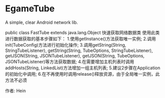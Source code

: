 # EgameTube
A simple, clear Android network lib.

public class FastTube
extends java.lang.Object
快速获取网络数据类
使用此类进行数据获取的基本步骤如下：
1.使用getInstance()方法获取唯一实例;
2.调用init(TubeConfig)方法进行初始化操作;
3.调用getString(String, StringTubeListener), getString(String, TubeOptions, StringTubeListener), getJSON(String, JSONTubeListener), getJSON(String, TubeOptions, JSONTubeListener)等方法获取数据;
4.在需要增加主机列表时调用addHosts(String, LinkedList)方法增加一组主机列表;
5.建议2步骤在Application的初始化中调用;
6.在不再使用时调用release()释放资源，由于全局唯一实例，此方法不必须

作者:
Hein
